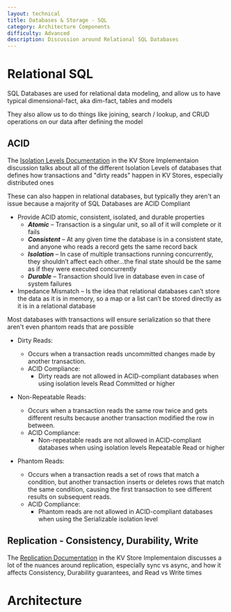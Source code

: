 ```yaml
---
layout: technical
title: Databases & Storage - SQL
category: Architecture Components
difficulty: Advanced
description: Discussion around Relational SQL Databases
---
```


# Relational SQL
SQL Databases are used for relational data modeling, and allow us to have typical dimensional-fact, aka dim-fact, tables and models

They also allow us to do things like joining, search / lookup, and CRUD operations on our data after defining the model

## ACID
The [Isolation Levels Documentation](../../../typical_reusable_resources/typical_distributed_kv_store/ISOLATION_LEVELS.md) in the KV Store Implementaion discussion talks about all of the different Isolation Levels of databases that defines how transactions and "dirty reads" happen in KV Stores, especially distributed ones

These can also happen in relational databases, but typically they aren't an issue because a majority of SQL Databases are ACID Compliant

- Provide ACID atomic, consistent, isolated, and durable properties
    - ***Atomic*** – Transaction is a singular unit, so all of it will complete or it fails
    - ***Consistent*** – At any given time the database is in a consistent state, and anyone who reads a record gets the same record back
    - ***Isolation*** – In case of multiple transactions running concurrently, they shouldn’t affect each other…the final state should be the same as if they were executed concurrently
    - ***Durable*** – Transaction should live in database even in case of system failures
- Impedance Mismatch – Is the idea that relational databases can’t store the data as it is in memory, so a map or a list can’t be stored directly as it is in a relational database

Most databases with transactions will ensure serialization so that there aren't even phantom reads that are possible

- Dirty Reads:
    - Occurs when a transaction reads uncommitted changes made by another transaction.
    - ACID Compliance:
        - Dirty reads are not allowed in ACID-compliant databases when using isolation levels Read Committed or higher

- Non-Repeatable Reads:
    - Occurs when a transaction reads the same row twice and gets different results because another transaction modified the row in between.
    - ACID Compliance:
        - Non-repeatable reads are not allowed in ACID-compliant databases when using isolation levels Repeatable Read or higher

- Phantom Reads:
    - Occurs when a transaction reads a set of rows that match a condition, but another transaction inserts or deletes rows that match the same condition, causing the first transaction to see different results on subsequent reads.
    - ACID Compliance:
        - Phantom reads are not allowed in ACID-compliant databases when using the Serializable isolation level

## Replication - Consistency, Durability, Write 
The [Replication Documentation](../../../typical_reusable_resources/typical_distributed_kv_store/REPLICATION.md) in the KV Store Implementaion discusses a lot of the nuances around replication, especially sync vs async, and how it affects Consistency, Durability guarantees, and Read vs Write times

# Architecture